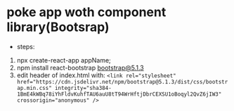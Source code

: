 # poke app woth component library(Bootsrap)
- steps:
1. npx create-react-app appName;
2. npm install react-bootstrap bootstrap@5.1.3
3. edit  header of index.html with: 
  ` <link
  rel="stylesheet"
  href="https://cdn.jsdelivr.net/npm/bootstrap@5.1.3/dist/css/bootstrap.min.css"
  integrity="sha384-1BmE4kWBq78iYhFldvKuhfTAU6auU8tT94WrHftjDbrCEXSU1oBoqyl2QvZ6jIW3"
  crossorigin="anonymous"
/> `
